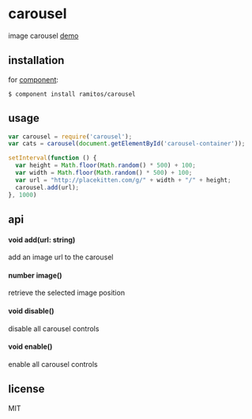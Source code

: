 # carousel

image carousel [demo](http://ramitos.github.com/carousel)

## installation

for [component](https://github.com/component/component):

    $ component install ramitos/carousel

## usage

```js
var carousel = require('carousel');
var cats = carousel(document.getElementById('carousel-container'));

setInterval(function () {
  var height = Math.floor(Math.random() * 500) + 100;
  var width = Math.floor(Math.random() * 500) + 100;
  var url = "http://placekitten.com/g/" + width + "/" + height;
  carousel.add(url);
}, 1000)
```

## api

#### void add(url: string)

add an image url to the carousel

#### number image()

retrieve the selected image position

#### void disable()

disable all carousel controls

#### void enable()

enable all carousel controls

## license

MIT